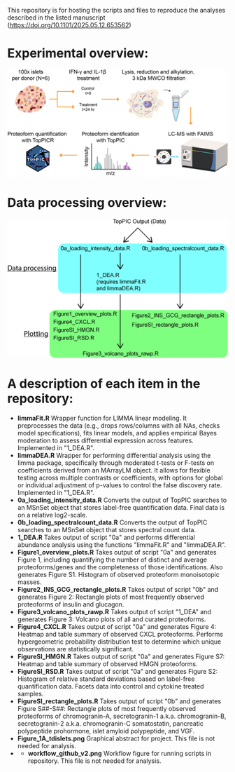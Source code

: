 This repository is for hosting the scripts and files to reproduce the analyses described in the listed manuscript (https://doi.org/10.1101/2025.05.12.653562)

# Experimental overview:
![alt text](https://github.com/ashleyives/top_down_islets_cytokine/blob/main/Figure_1A_tdislets.png)

# Data processing overview:
![alt text](https://github.com/ashleyives/top_down_islets_cytokine/blob/main/workflow_github_v2.png)

# A description of each item in the repository: 
- **limmaFit.R** Wrapper function for LIMMA linear modeling. It preprocesses the data (e.g., drops rows/columns with all NAs, checks model specifications), fits linear models, and applies empirical Bayes moderation to assess differential expression across features. Implemented in "1_DEA.R".
- **limmaDEA.R** Wrapper for performing differential analysis using the limma package, specifically through moderated t-tests or F-tests on coefficients derived from an MArrayLM object. It allows for flexible testing across multiple contrasts or coefficients, with options for global or individual adjustment of p-values to control the false discovery rate. Implemented in "1_DEA.R".
- **0a_loading_intensity_data.R** Converts the output of TopPIC searches to an MSnSet object that stores label-free quantification data. Final data is on a relative log2-scale.
- **0b_loading_spectralcount_data.R** Converts the output of TopPIC searches to an MSnSet object that stores spectral count data. 
- **1_DEA.R** Takes output of script "0a" and performs differential abundance analysis using the functions "limmaFit.R" and "limmaDEA.R". 
- **Figure1_overview_plots.R** Takes output of script "0a" and generates Figure 1, including quantifying the number of distinct and average proteoforms/genes and the completeness of those identifications. Also generates Figure S1. Histogram of observed proteoform monoisotopic masses. 
- **Figure2_INS_GCG_rectangle_plots.R** Takes output of script "0b" and generates Figure 2: Rectangle plots of most frequently observed proteoforms of insulin and glucagon.
- **Figure3_volcano_plots_rawp.R** Takes output of script "1_DEA" and generates Figure 3: Volcano plots of all and curated proteoforms.
- **Figure4_CXCL.R** Takes output of script "0a" and generates Figure 4: Heatmap and table summary of observed CXCL proteoforms. Performs hypergeometric probability distribution test to determine which unique observations are statistically significant.
- **FigureSI_HMGN.R** Takes output of script "0a" and generates Figure S7: Heatmap and table summary of observed HMGN proteoforms. 
- **FigureSI_RSD.R** Takes output of script "0a" and generates Figure S2: Histogram of relative standard deviations based on label-free quantification data. Facets data into control and cytokine treated samples. 
- **FigureSI_rectangle_plots.R** Takes output of script "0b" and generates Figure S##-S##: Rectangle plots of most frequently observed proteoforms of chromogranin-A, secretogranin-1 a.k.a. chromogranin-B, secretogranin-2 a.k.a. chromogranin-C somatostatin, pancreatic polypeptide prohormone, islet amyloid polypeptide, and VGF.  
- **Figure_1A_tdislets.png** Graphical abstract for project. This file is not needed for analysis.
- - **workflow_github_v2.png** Workflow figure for running scripts in repository. This file is not needed for analysis. 




